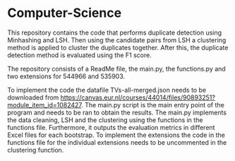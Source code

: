 # Computer-Science
This repository contains the code that performs duplicate detection using Minhashing and LSH. Then using the candidate pairs from LSH a clustering method is applied to cluster the duplicates together. After this, the duplicate detection method is evaluated using the F1 score. 

The repository consists of a ReadMe file, the main.py, the functions.py and two extensions for 544966 and 535903. 

To implement the code the datafile TVs-all-merged.json needs to be downloaded from  https://canvas.eur.nl/courses/44014/files/90893251?module_item_id=1082427. 
The main.py script is the main entry point of the program and needs to be ran to obtain the results. The main.py implements the data cleaning, LSH and the clustering using the functions in the functions file. Furthermore, it outputs the evaluation metrics in different Excel files for each bootstrap. 
To implement the extensions the code in the functions file for the individual extensions needs to be uncommented in the clustering function. 
